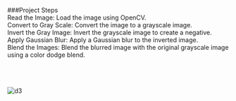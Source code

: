 ###Project Steps<br>
Read the Image: Load the image using OpenCV.<br>
Convert to Gray Scale: Convert the image to a grayscale image.<br>
Invert the Gray Image: Invert the grayscale image to create a negative.<br>
Apply Gaussian Blur: Apply a Gaussian blur to the inverted image.<br>
Blend the Images: Blend the blurred image with the original grayscale image using a color dodge blend.<br>
<br>
<br>
<br>




![d3](https://github.com/BDurga26/Pencil-Art/assets/103586967/4e7fff78-3f91-43d2-94e7-c9b4b5085156)
